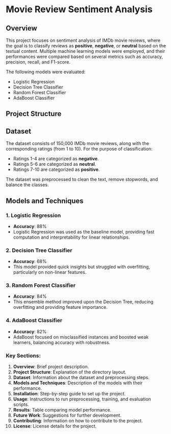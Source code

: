 # Movie Review Sentiment Analysis

## Overview

This project focuses on sentiment analysis of IMDb movie reviews, where the goal is to classify reviews as **positive**, **negative**, or **neutral** based on the textual content. Multiple machine learning models were employed, and their performances were compared based on several metrics such as accuracy, precision, recall, and F1-score.

The following models were evaluated:
- Logistic Regression
- Decision Tree Classifier
- Random Forest Classifier
- AdaBoost Classifier

## Project Structure


## Dataset

The dataset consists of 150,000 IMDb movie reviews, along with the corresponding ratings (from 1 to 10). For the purpose of classification:
- Ratings 1-4 are categorized as **negative**.
- Ratings 5-6 are categorized as **neutral**.
- Ratings 7-10 are categorized as **positive**.

The dataset was preprocessed to clean the text, remove stopwords, and balance the classes.

## Models and Techniques

### 1. Logistic Regression
- **Accuracy**: 88%
- Logistic Regression was used as the baseline model, providing fast computation and interpretability for linear relationships.

### 2. Decision Tree Classifier
- **Accuracy**: 68%
- This model provided quick insights but struggled with overfitting, particularly on non-linear features.

### 3. Random Forest Classifier
- **Accuracy**: 84%
- This ensemble method improved upon the Decision Tree, reducing overfitting and providing feature importance.

### 4. AdaBoost Classifier
- **Accuracy**: 82%
- AdaBoost focused on misclassified instances and boosted weak learners, balancing accuracy with robustness.


### Key Sections:
1. **Overview**: Brief project description.
2. **Project Structure**: Explanation of the directory layout.
3. **Dataset**: Information about the dataset and preprocessing steps.
4. **Models and Techniques**: Description of the models with their performance.
5. **Installation**: Step-by-step guide to set up the project.
6. **Usage**: Instructions to run preprocessing, training, and evaluation scripts.
7. **Results**: Table comparing model performance.
8. **Future Work**: Suggestions for further development.
9. **Contributing**: Information on how to contribute to the project.
10. **License**: License details for the project.
